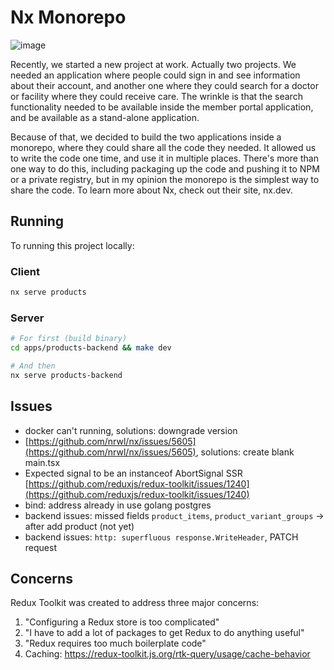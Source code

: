 

# Nx Monorepo
![image](https://miro.medium.com/max/1400/1*czYEm0sqVhiH-kOiltbbxA.png)

Recently, we started a new project at work. Actually two projects. We needed an application where people could sign in and see information about their account, and another one where they could search for a doctor or facility where they could receive care. The wrinkle is that the search functionality needed to be available inside the member portal application, and be available as a stand-alone application. 

Because of that, we decided to build the two applications inside a monorepo, where they could share all the code they needed. It allowed us to write the code one time, and use it in multiple places. There's more than one way to do this, including packaging up the code and pushing it to NPM or a private registry, but in my opinion the monorepo is the simplest way to share the code. To learn more about Nx, check out their site, nx.dev.

## Running
To running this project locally:
### Client
```sh
nx serve products
```
### Server
```sh
# For first (build binary)
cd apps/products-backend && make dev

# And then 
nx serve products-backend
```

## Issues
- docker can't running, solutions: downgrade version
- [https://github.com/nrwl/nx/issues/5605](https://github.com/nrwl/nx/issues/5605), solutions: create blank main.tsx
- Expected signal to be an instanceof AbortSignal SSR [https://github.com/reduxjs/redux-toolkit/issues/1240](https://github.com/reduxjs/redux-toolkit/issues/1240)
- bind: address already in use golang postgres
- backend issues: missed fields `product_items`, `product_variant_groups` -> after add product (not yet)
- backend issues: `http: superfluous response.WriteHeader`, PATCH request


## Concerns
Redux Toolkit was created to address three major concerns:
1. "Configuring a Redux store is too complicated" 
2. "I have to add a lot of packages to get Redux to do anything useful"
3. "Redux requires too much boilerplate code"
4. Caching: https://redux-toolkit.js.org/rtk-query/usage/cache-behavior

